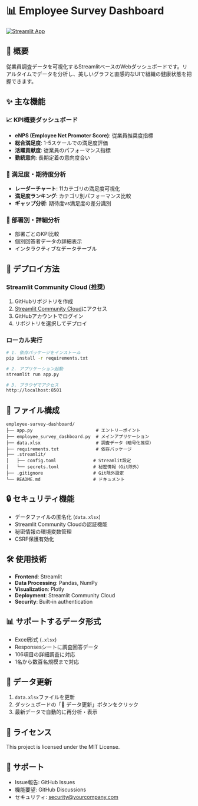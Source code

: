 # 📊 Employee Survey Dashboard

[![Streamlit App](https://static.streamlit.io/badges/streamlit_badge_black_white.svg)](https://share.streamlit.io/your-username/your-repository)

## 🎯 概要
従業員調査データを可視化するStreamlitベースのWebダッシュボードです。リアルタイムでデータを分析し、美しいグラフと直感的なUIで組織の健康状態を把握できます。

## ✨ 主な機能

### 📈 KPI概要ダッシュボード
- **eNPS (Employee Net Promoter Score)**: 従業員推奨度指標
- **総合満足度**: 1-5スケールでの満足度評価
- **活躍貢献度**: 従業員のパフォーマンス指標
- **勤続意向**: 長期定着の意向度合い

### 🎯 満足度・期待度分析
- **レーダーチャート**: 11カテゴリの満足度可視化
- **満足度ランキング**: カテゴリ別パフォーマンス比較
- **ギャップ分析**: 期待度vs満足度の差分識別

### 🏢 部署別・詳細分析
- 部署ごとのKPI比較
- 個別回答者データの詳細表示
- インタラクティブなデータテーブル

## 🚀 デプロイ方法

### Streamlit Community Cloud (推奨)
1. GitHubリポジトリを作成
2. [Streamlit Community Cloud](https://share.streamlit.io/)にアクセス
3. GitHubアカウントでログイン
4. リポジトリを選択してデプロイ

### ローカル実行
```bash
# 1. 依存パッケージをインストール
pip install -r requirements.txt

# 2. アプリケーション起動
streamlit run app.py

# 3. ブラウザでアクセス
http://localhost:8501
```

## 📁 ファイル構成
```
employee-survey-dashboard/
├── app.py                        # エントリーポイント
├── employee_survey_dashboard.py  # メインアプリケーション
├── data.xlsx                     # 調査データ（暗号化推奨）
├── requirements.txt              # 依存パッケージ
├── .streamlit/
│   ├── config.toml              # Streamlit設定
│   └── secrets.toml             # 秘密情報（Git除外）
├── .gitignore                   # Git除外設定
└── README.md                    # ドキュメント
```

## 🔒 セキュリティ機能
- データファイルの匿名化 (`data.xlsx`)
- Streamlit Community Cloudの認証機能
- 秘密情報の環境変数管理
- CSRF保護有効化

## 🛠 使用技術
- **Frontend**: Streamlit
- **Data Processing**: Pandas, NumPy
- **Visualization**: Plotly
- **Deployment**: Streamlit Community Cloud
- **Security**: Built-in authentication

## 📊 サポートするデータ形式
- Excel形式 (`.xlsx`)
- Responsesシートに調査回答データ
- 106項目の詳細調査に対応
- 1名から数百名規模まで対応

## 🔄 データ更新
1. `data.xlsx`ファイルを更新
2. ダッシュボードの「🔄 データ更新」ボタンをクリック
3. 最新データで自動的に再分析・表示

## 📝 ライセンス
This project is licensed under the MIT License.

## 🤝 サポート
- Issue報告: GitHub Issues
- 機能要望: GitHub Discussions
- セキュリティ: security@yourcompany.com